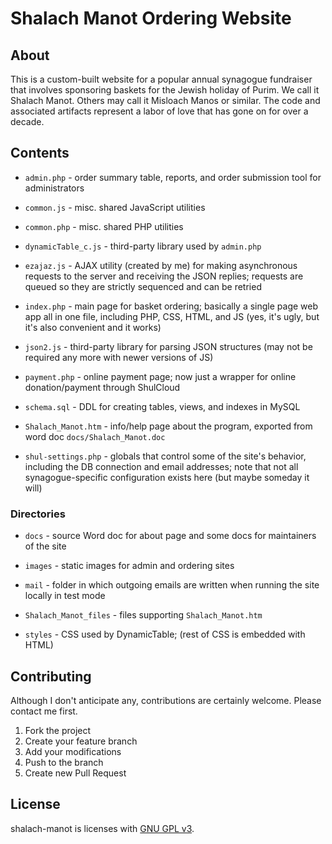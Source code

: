 # Shalach Manot Ordering Website

## About

This is a custom-built website for a popular annual synagogue fundraiser that
involves sponsoring baskets for the Jewish holiday of Purim. We call it Shalach
Manot. Others may call it Misloach Manos or similar. The code and associated
artifacts represent a labor of love that has gone on for over a decade.

## Contents

* `admin.php` - order summary table, reports, and order submission tool for
  administrators

* `common.js` - misc. shared JavaScript utilities

* `common.php` - misc. shared PHP utilities

* `dynamicTable_c.js` - third-party library used by `admin.php`

* `ezajaz.js` - AJAX utility (created by me) for making asynchronous requests to
  the server and receiving the JSON replies; requests are queued so they are
  strictly sequenced and can be retried

* `index.php` - main page for basket ordering; basically a single page web app
  all in one file, including PHP, CSS, HTML, and JS (yes, it's ugly, but it's
  also convenient and it works)

* `json2.js` - third-party library for parsing JSON structures (may not be
  required any more with newer versions of JS)

* `payment.php` - online payment page; now just a wrapper for online
  donation/payment through ShulCloud

* `schema.sql` - DDL for creating tables, views, and indexes in MySQL

* `Shalach_Manot.htm` - info/help page about the program, exported from word
  doc `docs/Shalach_Manot.doc`

* `shul-settings.php` - globals that control some of the site's behavior,
  including the DB connection and email addresses; note that not all
  synagogue-specific configuration exists here (but maybe someday it will)

### Directories

* `docs` - source Word doc for about page and some docs for maintainers of the
  site

* `images` - static images for admin and ordering sites

* `mail` - folder in which outgoing emails are written when running the site
  locally in test mode

* `Shalach_Manot_files` - files supporting `Shalach_Manot.htm`

* `styles` - CSS used by DynamicTable; (rest of CSS is embedded with HTML)

## Contributing

Although I don't anticipate any, contributions are certainly welcome. Please
contact me first.

1. Fork the project
2. Create your feature branch
3. Add your modifications
4. Push to the branch
5. Create new Pull Request

## License

shalach-manot is licenses with [GNU GPL v3](./LICENSE).
